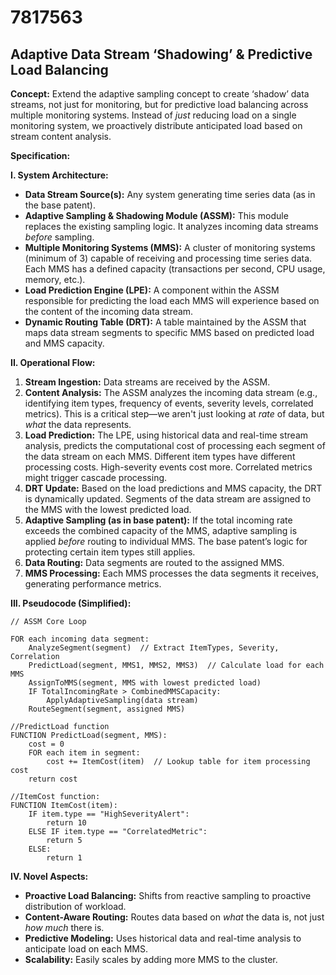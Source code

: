 # 7817563

## Adaptive Data Stream ‘Shadowing’ & Predictive Load Balancing

**Concept:** Extend the adaptive sampling concept to create ‘shadow’ data streams, not just for monitoring, but for predictive load balancing across multiple monitoring systems. Instead of *just* reducing load on a single monitoring system, we proactively distribute anticipated load based on stream content analysis.

**Specification:**

**I. System Architecture:**

*   **Data Stream Source(s):**  Any system generating time series data (as in the base patent).
*   **Adaptive Sampling & Shadowing Module (ASSM):**  This module replaces the existing sampling logic.  It analyzes incoming data streams *before* sampling.
*   **Multiple Monitoring Systems (MMS):**  A cluster of monitoring systems (minimum of 3) capable of receiving and processing time series data. Each MMS has a defined capacity (transactions per second, CPU usage, memory, etc.).
*   **Load Prediction Engine (LPE):**  A component within the ASSM responsible for predicting the load each MMS will experience based on the content of the incoming data stream.
*   **Dynamic Routing Table (DRT):**  A table maintained by the ASSM that maps data stream segments to specific MMS based on predicted load and MMS capacity.

**II. Operational Flow:**

1.  **Stream Ingestion:**  Data streams are received by the ASSM.
2.  **Content Analysis:**  The ASSM analyzes the incoming data stream (e.g., identifying item types, frequency of events, severity levels, correlated metrics).  This is a critical step—we aren't just looking at *rate* of data, but *what* the data represents.
3.  **Load Prediction:** The LPE, using historical data and real-time stream analysis, predicts the computational cost of processing each segment of the data stream on each MMS.  Different item types have different processing costs. High-severity events cost more. Correlated metrics might trigger cascade processing.
4.  **DRT Update:** Based on the load predictions and MMS capacity, the DRT is dynamically updated. Segments of the data stream are assigned to the MMS with the lowest predicted load.
5.  **Adaptive Sampling (as in base patent):** If the total incoming rate exceeds the combined capacity of the MMS, adaptive sampling is applied *before* routing to individual MMS.  The base patent’s logic for protecting certain item types still applies.
6.  **Data Routing:** Data segments are routed to the assigned MMS.
7.  **MMS Processing:** Each MMS processes the data segments it receives, generating performance metrics.

**III. Pseudocode (Simplified):**

```
// ASSM Core Loop

FOR each incoming data segment:
    AnalyzeSegment(segment)  // Extract ItemTypes, Severity, Correlation
    PredictLoad(segment, MMS1, MMS2, MMS3)  // Calculate load for each MMS
    AssignToMMS(segment, MMS with lowest predicted load)
    IF TotalIncomingRate > CombinedMMSCapacity:
        ApplyAdaptiveSampling(data stream)
    RouteSegment(segment, assigned MMS)

//PredictLoad function
FUNCTION PredictLoad(segment, MMS):
    cost = 0
    FOR each item in segment:
        cost += ItemCost(item)  // Lookup table for item processing cost
    return cost

//ItemCost function:
FUNCTION ItemCost(item):
    IF item.type == "HighSeverityAlert":
        return 10
    ELSE IF item.type == "CorrelatedMetric":
        return 5
    ELSE:
        return 1
```

**IV. Novel Aspects:**

*   **Proactive Load Balancing:**  Shifts from reactive sampling to proactive distribution of workload.
*   **Content-Aware Routing:**  Routes data based on *what* the data is, not just *how much* there is.
*   **Predictive Modeling:** Uses historical data and real-time analysis to anticipate load on each MMS.
*   **Scalability:**  Easily scales by adding more MMS to the cluster.